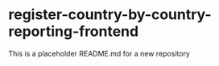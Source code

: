 # register-country-by-country-reporting-frontend

This is a placeholder README.md for a new repository



